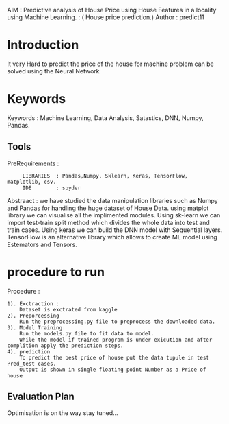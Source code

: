 
AIM	: Predictive analysis of House Price using House Features in a locality using Machine Learning.
	: ( House price prediction.)
Author	: predict11

# Introduction
It very Hard to predict the price of the house for machine
problem can be solved using the Neural Network


# Keywords 
Keywords : Machine Learning, Data Analysis, Satastics, DNN, Numpy, Pandas.

## Tools
PreRequirements :

		 LIBRARIES 	: Pandas,Numpy, Sklearn, Keras, TensorFlow, matplotlib, csv.
		 IDE 		: spyder


Abstraact 	: we have studied the data manipulation libraries such as Numpy and Pandas for handling the huge dataset of House Data.
		  using matplot library we can visualise all the implimented modules.
		  Using sk-learn we can import test-train split method which divides the whole data into test and train cases.
		  Using keras we can build the DNN model with Sequential layers.
		  TensorFlow is an alternative library which allows to create ML model using Estemators and Tensors.




# procedure to run
Procedure : 

	1). Exctraction :
		Dataset is exctrated from kaggle
	2). Preporcessing
		Run the preprocessing.py file to preprocess the downloaded data.
	3). Model Training
		Run the models.py file to fit data to model.
		While the model if trained program is under exicution and after complition apply the prediction steps.
	4). prediction
		To predict the best price of house put the data tupule in test Pred_test cases.
		Output is shown in single floating point Number as a Price of house


## Evaluation Plan
Optimisation is on the way stay tuned...
